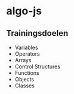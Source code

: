 # algo-js

## Trainingsdoelen

* Variables
* Operators
* Arrays
* Control Structures
* Functions
* Objects
* Classes


